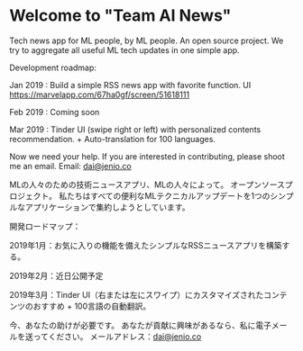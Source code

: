 # Welcome to "Team AI News"

Tech news app for ML people, by ML people. 
An open source project.
We try to aggregate all useful ML tech updates in one simple app.

Development roadmap: 

Jan 2019 : Build a simple RSS news app with favorite function.
UI
https://marvelapp.com/67ha0gf/screen/51618111

Feb 2019 : Coming soon

Mar 2019 : Tinder UI (swipe right or left) with personalized contents recommendation. + Auto-translation for 100 languages. 

Now we need your help. If you are interested in contributing, please shoot me an email. Email: dai@jenio.co

MLの人々のための技術ニュースアプリ、MLの人々によって。
オープンソースプロジェクト。
私たちはすべての便利なMLテクニカルアップデートを1つのシンプルなアプリケーションで集約しようとしています。

開発ロードマップ：

2019年1月：お気に入りの機能を備えたシンプルなRSSニュースアプリを構築する。

2019年2月：近日公開予定

2019年3月：Tinder UI（右または左にスワイプ）にカスタマイズされたコンテンツのおすすめ + 100言語の自動翻訳。

今、あなたの助けが必要です。 あなたが貢献に興味があるなら、私に電子メールを送ってください。 メールアドレス：dai@jenio.co
